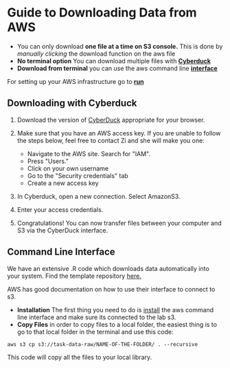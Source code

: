 # Guide to Downloading Data from AWS

<!-- toc -->
- You can only download **one file at a time on S3 console.** This is done by *manually clicking* the download function on the aws file
- **No terminal option** You can download multiple files with **[Cyberduck](#downloading-with-cyberduck)**
- **Download from terminal** you can use the aws command line **[interface](#Command-line-interface)**

For setting up your AWS infrastructure go to **[run](/guides/aws/s3-tasks/runnings3.md)** 


<!-- tocstop -->

## Downloading with Cyberduck

1. Download the version of [CyberDuck](https://cyberduck.io/) appropriate for your browser.
2. Make sure that you have an AWS access key. If you are unable to follow the steps below, feel free to contact Zi and she will make you one:

    - Navigate to the AWS site. Search for "IAM".
    - Press "Users."
    - Click on your own username
    - Go to the "Security credentials" tab
    - Create a new access key

3. In Cyberduck, open a new connection. Select AmazonS3.
4. Enter your access credentials.
5. Congratulations! You can now transfer files between your computer and S3 via the CyberDuck interface.


## Command Line Interface

We have an extensive .R code which downloads data automatically into your system. Find the template repository [here.](https://github.com/GoldenbergLab/r-project-template-no-enviroment-control) 

AWS has good documentation on how to use their interface to connect to s3.

- **Installation** The first thing you need to do is [install](https://docs.aws.amazon.com/cli/latest/userguide/install-cliv2-mac.html) the aws command line interface and make sure its connected to the lab s3.
- **Copy Files** in order to copy files to a local folder, the easiest thing is to go to that local folder in the terminal and use this code:

```
aws s3 cp s3://task-data-raw/NAME-OF-THE-FOLDER/ . --recursive
```

This code will copy all the files to your local library.
